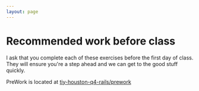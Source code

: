 ```yaml
---
layout: page
---
```


# Recommended work before class

I ask that you complete each of these exercises before the first day of class.
They will ensure you're a step ahead and we can get to the good stuff quickly.

PreWork is located at [tiy-houston-q4-rails/prework](http://tiy-houston-q4-rails.github.io/prework/)
